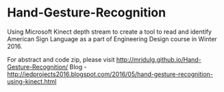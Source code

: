 
# Hand-Gesture-Recognition
Using Microsoft Kinect depth stream to create a tool to read and identify American Sign Language as a part of Engineering Design course in Winter 2016.

For abstract and code zip, please visit http://mridulg.github.io/Hand-Gesture-Recognition/
Blog - http://iedprojects2016.blogspot.com/2016/05/hand-gesture-recognition-using-kinect.html
